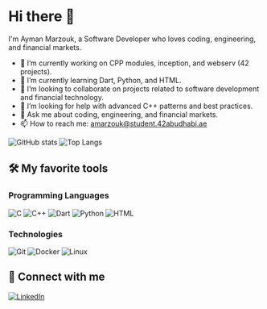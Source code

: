 # Hi there 👋

I'm Ayman Marzouk, a Software Developer who loves coding, engineering, and financial markets.

- 🔭 I’m currently working on CPP modules, inception, and webserv (42 projects).
- 🌱 I’m currently learning Dart, Python, and HTML.
- 👯 I’m looking to collaborate on projects related to software development and financial technology.
- 🤔 I’m looking for help with advanced C++ patterns and best practices.
- 💬 Ask me about coding, engineering, and financial markets.
- 📫 How to reach me: amarzouk@student.42abudhabi.ae

![GitHub stats](https://github-readme-stats.vercel.app/api?username=amarzouk140&show_icons=true&theme=radical)
![Top Langs](https://github-readme-stats.vercel.app/api/top-langs/?username=amarzouk140&layout=compact&theme=radical)

## 🛠️ My favorite tools

### Programming Languages

![C](https://img.shields.io/badge/-C-A8B9CC)
![C++](https://img.shields.io/badge/-C++-00599C)
![Dart](https://img.shields.io/badge/-Dart-0175C2)
![Python](https://img.shields.io/badge/-Python-3776AB)
![HTML](https://img.shields.io/badge/-HTML-E34F26)

### Technologies

![Git](https://img.shields.io/badge/-Git-F05032)
![Docker](https://img.shields.io/badge/-Docker-0db7ed)
![Linux](https://img.shields.io/badge/-Linux-FCC624)

## 🔗 Connect with me

[![LinkedIn](https://img.shields.io/badge/-LinkedIn-blue)](https://www.linkedin.com/in/amarzouk140/)
